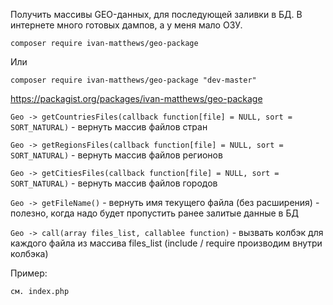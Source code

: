 Получить массивы GEO-данных, для последующей заливки в БД.
В интернете много готовых дампов, а у меня мало ОЗУ.

	composer require ivan-matthews/geo-package
Или

	composer require ivan-matthews/geo-package "dev-master"

https://packagist.org/packages/ivan-matthews/geo-package

``Geo -> getCountriesFiles(callback function[file] = NULL, sort = SORT_NATURAL)`` - вернуть массив файлов стран

``Geo -> getRegionsFiles(callback function[file] = NULL, sort = SORT_NATURAL)`` - вернуть массив файлов регионов

``Geo -> getCitiesFiles(callback function[file] = NULL, sort = SORT_NATURAL)`` - вернуть массив файлов городов

``Geo -> getFileName()`` - вернуть имя текущего файла (без расширения) - полезно, когда надо будет пропустить ранее залитые данные в БД

``Geo -> call(array files_list, callablee function)`` - вызвать колбэк для каждого файла из массива files_list (include / require производим внутри колбэка)

Пример: 

	см. index.php